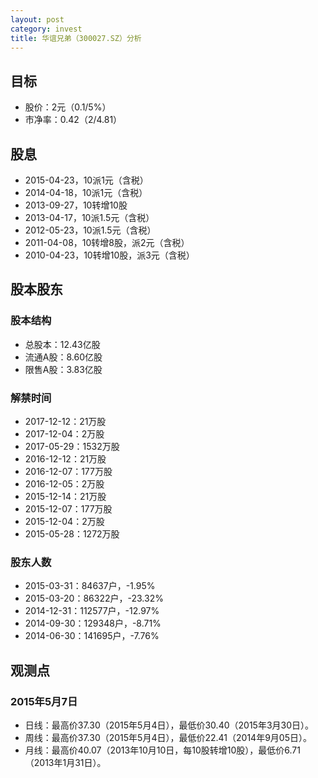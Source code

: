 ```yaml
---
layout: post
category: invest
title: 华谊兄弟（300027.SZ）分析
---
```


## 目标 ##

- 股价：2元（0.1/5%）
- 市净率：0.42（2/4.81）

## 股息 ##

- 2015-04-23，10派1元（含税）
- 2014-04-18，10派1元（含税）
- 2013-09-27，10转增10股
- 2013-04-17，10派1.5元（含税）
- 2012-05-23，10派1.5元（含税）
- 2011-04-08，10转增8股，派2元（含税）
- 2010-04-23，10转增10股，派3元（含税）

## 股本股东 ##

### 股本结构 ###

- 总股本：12.43亿股
- 流通A股：8.60亿股
- 限售A股：3.83亿股

### 解禁时间 ###

- 2017-12-12：21万股
- 2017-12-04：2万股
- 2017-05-29：1532万股
- 2016-12-12：21万股
- 2016-12-07：177万股
- 2016-12-05：2万股
- 2015-12-14：21万股
- 2015-12-07：177万股
- 2015-12-04：2万股
- 2015-05-28：1272万股

### 股东人数 ###

- 2015-03-31：84637户，-1.95%
- 2015-03-20：86322户，-23.32%
- 2014-12-31：112577户，-12.97%
- 2014-09-30：129348户，-8.71%
- 2014-06-30：141695户，-7.76%

## 观测点 ##

### 2015年5月7日 ###

- 日线：最高价37.30（2015年5月4日），最低价30.40（2015年3月30日）。
- 周线：最高价37.30（2015年5月4日），最低价22.41（2014年9月05日）。
- 月线：最高价40.07（2013年10月10日，每10股转增10股），最低价6.71（2013年1月31日）。
